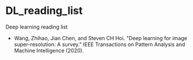# DL_reading_list
Deep learning reading list

- Wang, Zhihao, Jian Chen, and Steven CH Hoi. "Deep learning for image super-resolution: A survey." IEEE Transactions on Pattern Analysis and Machine Intelligence (2020).
